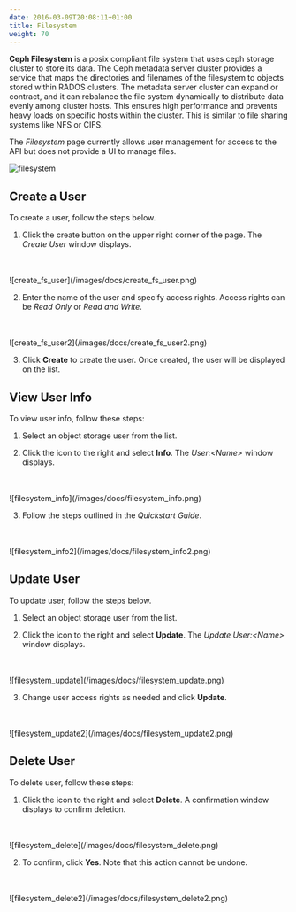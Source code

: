 ```yaml
---
date: 2016-03-09T20:08:11+01:00
title: Filesystem
weight: 70
---
```


**Ceph Filesystem** is a posix compliant file system that uses ceph storage cluster to store its data. The Ceph metadata server cluster provides a service that maps the directories and filenames of the filesystem to objects stored within RADOS clusters. The metadata server cluster can expand or contract, and it can rebalance the file system dynamically to distribute data evenly among cluster hosts. This ensures high performance and prevents heavy loads on specific hosts within the cluster. This is similar to file sharing systems like NFS or CIFS.

The *Filesystem* page currently allows user management for access to the API but does not provide a UI to manage files.

![filesystem](/images/docs/filesystem.png)

## Create a User

To create a user, follow the steps below.

1. Click the create button on the upper right corner of the page. The *Create User* window displays.
<br />
<br />
    ![create_fs_user](/images/docs/create_fs_user.png)

2. Enter the name of the user and specify access rights. Access rights can be *Read Only* or *Read and Write*.
<br />
<br />
    ![create_fs_user2](/images/docs/create_fs_user2.png)

3. Click **Create** to create the user. Once created, the user will be displayed on the list.

## View User Info

To view user info, follow these steps:

1. Select an object storage user from the list.

2. Click the icon to the right and select **Info**. The *User:\<Name>* window displays.
<br />
<br />
    ![filesystem_info](/images/docs/filesystem_info.png)

3. Follow the steps outlined in the *Quickstart Guide*.
<br />
<br />
    ![filesystem_info2](/images/docs/filesystem_info2.png)

## Update User

To update user, follow the steps below.

1. Select an object storage user from the list.

2. Click the icon to the right and select **Update**. The *Update User:\<Name>* window displays.
<br />
<br />
    ![filesystem_update](/images/docs/filesystem_update.png)

3. Change user access rights as needed and click **Update**.
<br />
<br />
    ![filesystem_update2](/images/docs/filesystem_update2.png)

## Delete User

To delete user, follow these steps:

1. Click the icon to the right and select **Delete**. A confirmation window displays to confirm deletion.
<br />
<br />
    ![filesystem_delete](/images/docs/filesystem_delete.png)

2. To confirm, click **Yes**. Note that this action cannot be undone.
<br />
<br />
    ![filesystem_delete2](/images/docs/filesystem_delete2.png)
